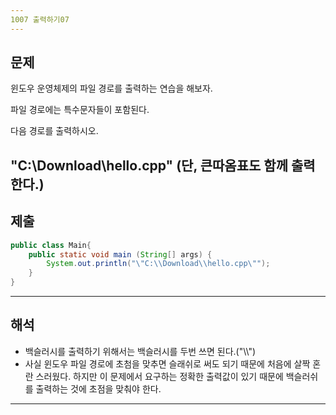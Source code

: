 ```yaml
---
1007 출력하기07
---
```

문제
---
윈도우 운영체제의 파일 경로를 출력하는 연습을 해보자.
 
파일 경로에는 특수문자들이 포함된다.

다음 경로를 출력하시오.

"C:\Download\hello.cpp"
(단, 큰따옴표도 함께 출력한다.)
---
제출
---
```java
public class Main{
    public static void main (String[] args) {
        System.out.println("\"C:\\Download\\hello.cpp\"");
    }
}
```
---
해석
---

* 백슬러시를 출력하기 위해서는 백슬러시를 두번 쓰면 된다.("\\\\")
* 사실 윈도우 파일 경로에 초첨을 맞추면 슬래쉬로 써도 되기 때문에 처음에 살짝 혼란 스러웠다. 하지만 이 문제에서 요구하는 정확한 출력값이 있기 때문에 백슬러쉬를 출력하는 것에 초점을 맞춰야 한다.
---